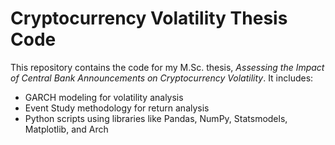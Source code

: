 # Cryptocurrency Volatility Thesis Code
This repository contains the code for my M.Sc. thesis, *Assessing the Impact of Central Bank Announcements on Cryptocurrency Volatility*. It includes:
- GARCH modeling for volatility analysis
- Event Study methodology for return analysis
- Python scripts using libraries like Pandas, NumPy, Statsmodels, Matplotlib, and Arch
